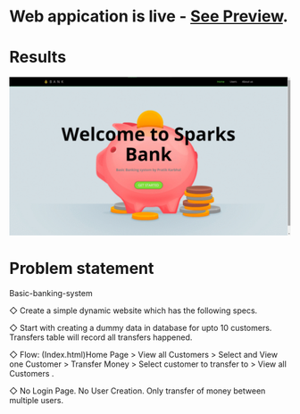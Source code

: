 # Web appication is live - [See Preview](https://pratikkarbhal.github.io/Basic-Banking-System/).

# Results

![Website screens](Screens.gif)


# Problem statement
Basic-banking-system

◇ Create a simple dynamic website which has the following specs. 

◇ Start with creating a dummy data in database for upto 10 customers. 
	Transfers table will record all transfers happened. 
	
◇ Flow: (Index.html)Home Page > View all Customers > Select and View one Customer > Transfer Money > Select customer to transfer to > View all Customers . 

◇ No Login Page. No User Creation. Only transfer of money between multiple users.
